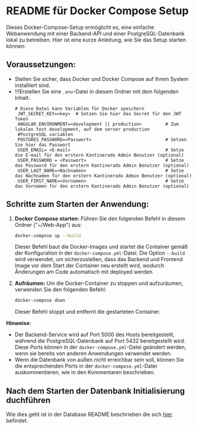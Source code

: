 # README für Docker Compose Setup

Dieses Docker-Compose-Setup ermöglicht es, eine einfache Webanwendung mit einer Backend-API und einer PostgreSQL-Datenbank lokal zu betreiben. Hier ist eine kurze Anleitung, wie Sie das Setup starten können:

## Voraussetzungen:

- Stellen Sie sicher, dass Docker und Docker Compose auf Ihrem System installiert sind.  
- !!!Erstellen Sie eine `.env`-Datei in diesem Ordner mit dem folgenden Inhalt:
   ```text
   # Diese Datei kann Variablen für Docker speichern  
    JWT_SECRET_KEY=<key>  # Setzen Sie hier das Secret für den JWT Token
    ANGULAR_ENVIRONMENT=<development || production>         # Zum lokalen test development, auf dem server production
    #PostgreSQL variablen
    POSTGRES_PASSWORD=<Passwort>                            # Setzen Sie hier das Passwort 
    USER_EMAIL= <E-mail>                                    # Setze die E-mail für den erstern Kantinerado Admin Benutzer (optional)
    USER_PASSWORD = <Passwort>                              # Setze das Password für den erstern Kantinerado Admin Benutzer (optional)
    USER_LAST_NAME=<Nachnamen>                              # Setze das Nachnamen für den erstern Kantinerado Admin Benutzer (optional)
    USER_FIRST_NAME=<Vornamen>                              # Setze das Vornamen für den erstern Kantinerado Admin Benutzer (optional)
   
   ```

## Schritte zum Starten der Anwendung: 

1. **Docker Compose starten:**
    Führen Sie den folgenden Befehl in diesem Ordner ("~/Web-App") aus:
    ```bash
    docker-compose up --build
    ```
    Dieser Befehl baut die Docker-Images und startet die Container gemäß der Konfiguration in der `docker-compose.yml`-Datei. Die Option `--build` wird verwendet, um sicherzustellen, dass das Backend und Frontend Image vor dem Start der Container neu erstellt wird, wodurch Änderungen am Code automatisch mit deployed werden.

2. **Aufräumen:**
    Um die Docker-Container zu stoppen und aufzuräumen, verwenden Sie den folgenden Befehl:
    ```bash
    docker-compose down
    ```
    Dieser Befehl stoppt und entfernt die gestarteten Container.

**Hinweise:**
- Der Backend-Service wird auf Port 5000 des Hosts bereitgestellt, während die PostgreSQL-Datenbank auf Port 5432 bereitgestellt wird. Diese Ports können in der `docker-compose.yml`-Datei geändert werden, wenn sie bereits von anderen Anwendungen verwendet werden.
- Wenn die Datenbank von außen nicht erreichbar sein soll, können Sie die entsprechenden Ports in der `docker-compose.yml`-Datei auskommentieren, wie in den Kommentaren beschrieben.


## Nach dem Starten der Datenbank Initialisierung duchführen
Wie dies geht ist in der Database README beschrieben die sich [hier](../../Web-App/Database/README.md) befindet.
